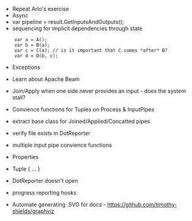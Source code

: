 - Repeat Arlo's exercise
- Async
- var pipeline = result.GetInputsAndOutputs();
- sequencing for implicit dependencies through state
```
	var a = A();
	var b = B(a); 
	var c = C(a); // is it important that C comes *after* B?
	var d = D(b, c);
```
- Exceptions
- Learn about Apache Beam
- Join/Apply when one side never provides an input - does the system stall?
- Convience functions for Tuples on Process & InputPipes
- extract base class for Joined/Applied/Concatted pipes
- verify file exists in DotReporter
- multiple input pipe convience functions

- Properties
-  Tuple { ... } 
- DotReporter doesn't open
- progress reporting hooks
- Automate generating .SVG for docs - https://github.com/timothy-shields/graphviz